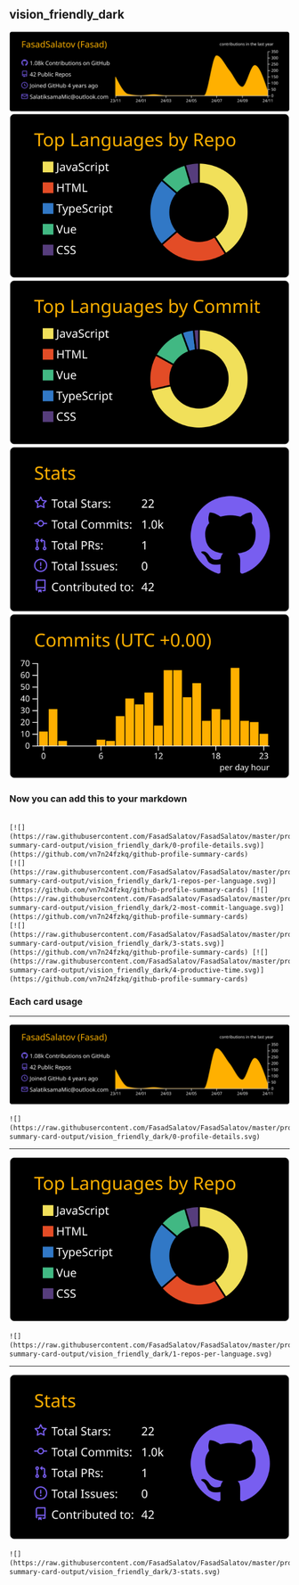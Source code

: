 ## vision_friendly_dark

[![](./0-profile-details.svg)](https://github.com/vn7n24fzkq/github-profile-summary-cards)
[![](./1-repos-per-language.svg)](https://github.com/vn7n24fzkq/github-profile-summary-cards) [![](./2-most-commit-language.svg)](https://github.com/vn7n24fzkq/github-profile-summary-cards)
[![](./3-stats.svg)](https://github.com/vn7n24fzkq/github-profile-summary-cards) [![](./4-productive-time.svg)](https://github.com/vn7n24fzkq/github-profile-summary-cards)
### Now you can add this to your markdown
```

[![](https://raw.githubusercontent.com/FasadSalatov/FasadSalatov/master/profile-summary-card-output/vision_friendly_dark/0-profile-details.svg)](https://github.com/vn7n24fzkq/github-profile-summary-cards)
[![](https://raw.githubusercontent.com/FasadSalatov/FasadSalatov/master/profile-summary-card-output/vision_friendly_dark/1-repos-per-language.svg)](https://github.com/vn7n24fzkq/github-profile-summary-cards) [![](https://raw.githubusercontent.com/FasadSalatov/FasadSalatov/master/profile-summary-card-output/vision_friendly_dark/2-most-commit-language.svg)](https://github.com/vn7n24fzkq/github-profile-summary-cards)
[![](https://raw.githubusercontent.com/FasadSalatov/FasadSalatov/master/profile-summary-card-output/vision_friendly_dark/3-stats.svg)](https://github.com/vn7n24fzkq/github-profile-summary-cards) [![](https://raw.githubusercontent.com/FasadSalatov/FasadSalatov/master/profile-summary-card-output/vision_friendly_dark/4-productive-time.svg)](https://github.com/vn7n24fzkq/github-profile-summary-cards)

```

### Each card usage
---

![](./0-profile-details.svg)

```
![](https://raw.githubusercontent.com/FasadSalatov/FasadSalatov/master/profile-summary-card-output/vision_friendly_dark/0-profile-details.svg)
```

    

---

![](./1-repos-per-language.svg)

```
![](https://raw.githubusercontent.com/FasadSalatov/FasadSalatov/master/profile-summary-card-output/vision_friendly_dark/1-repos-per-language.svg)
```

    

---

![](./3-stats.svg)

```
![](https://raw.githubusercontent.com/FasadSalatov/FasadSalatov/master/profile-summary-card-output/vision_friendly_dark/3-stats.svg)
```

    
